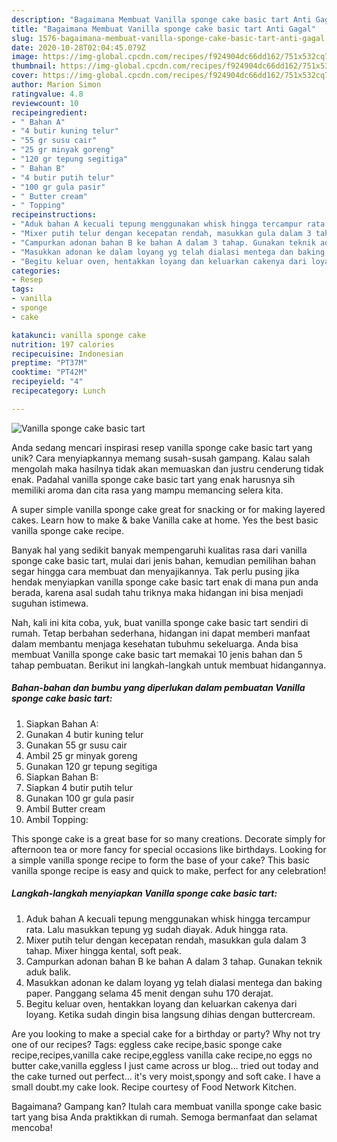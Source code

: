 ```yaml
---
description: "Bagaimana Membuat Vanilla sponge cake basic tart Anti Gagal"
title: "Bagaimana Membuat Vanilla sponge cake basic tart Anti Gagal"
slug: 1576-bagaimana-membuat-vanilla-sponge-cake-basic-tart-anti-gagal
date: 2020-10-28T02:04:45.079Z
image: https://img-global.cpcdn.com/recipes/f924904dc66dd162/751x532cq70/vanilla-sponge-cake-basic-tart-foto-resep-utama.jpg
thumbnail: https://img-global.cpcdn.com/recipes/f924904dc66dd162/751x532cq70/vanilla-sponge-cake-basic-tart-foto-resep-utama.jpg
cover: https://img-global.cpcdn.com/recipes/f924904dc66dd162/751x532cq70/vanilla-sponge-cake-basic-tart-foto-resep-utama.jpg
author: Marion Simon
ratingvalue: 4.8
reviewcount: 10
recipeingredient:
- " Bahan A"
- "4 butir kuning telur"
- "55 gr susu cair"
- "25 gr minyak goreng"
- "120 gr tepung segitiga"
- " Bahan B"
- "4 butir putih telur"
- "100 gr gula pasir"
- " Butter cream"
- " Topping"
recipeinstructions:
- "Aduk bahan A kecuali tepung menggunakan whisk hingga tercampur rata. Lalu masukkan tepung yg sudah diayak. Aduk hingga rata."
- "Mixer putih telur dengan kecepatan rendah, masukkan gula dalam 3 tahap. Mixer hingga kental, soft peak."
- "Campurkan adonan bahan B ke bahan A dalam 3 tahap. Gunakan teknik aduk balik."
- "Masukkan adonan ke dalam loyang yg telah dialasi mentega dan baking paper. Panggang selama 45 menit dengan suhu 170 derajat."
- "Begitu keluar oven, hentakkan loyang dan keluarkan cakenya dari loyang. Ketika sudah dingin bisa langsung dihias dengan buttercream."
categories:
- Resep
tags:
- vanilla
- sponge
- cake

katakunci: vanilla sponge cake 
nutrition: 197 calories
recipecuisine: Indonesian
preptime: "PT37M"
cooktime: "PT42M"
recipeyield: "4"
recipecategory: Lunch

---
```



![Vanilla sponge cake basic tart](https://img-global.cpcdn.com/recipes/f924904dc66dd162/751x532cq70/vanilla-sponge-cake-basic-tart-foto-resep-utama.jpg)

Anda sedang mencari inspirasi resep vanilla sponge cake basic tart yang unik? Cara menyiapkannya memang susah-susah gampang. Kalau salah mengolah maka hasilnya tidak akan memuaskan dan justru cenderung tidak enak. Padahal vanilla sponge cake basic tart yang enak harusnya sih memiliki aroma dan cita rasa yang mampu memancing selera kita.

A super simple vanilla sponge cake great for snacking or for making layered cakes. Learn how to make &amp; bake Vanilla cake at home. Yes the best basic vanilla sponge cake recipe.

Banyak hal yang sedikit banyak mempengaruhi kualitas rasa dari vanilla sponge cake basic tart, mulai dari jenis bahan, kemudian pemilihan bahan segar hingga cara membuat dan menyajikannya. Tak perlu pusing jika hendak menyiapkan vanilla sponge cake basic tart enak di mana pun anda berada, karena asal sudah tahu triknya maka hidangan ini bisa menjadi suguhan istimewa.


Nah, kali ini kita coba, yuk, buat vanilla sponge cake basic tart sendiri di rumah. Tetap berbahan sederhana, hidangan ini dapat memberi manfaat dalam membantu menjaga kesehatan tubuhmu sekeluarga. Anda bisa membuat Vanilla sponge cake basic tart memakai 10 jenis bahan dan 5 tahap pembuatan. Berikut ini langkah-langkah untuk membuat hidangannya.

<!--inarticleads1-->

##### Bahan-bahan dan bumbu yang diperlukan dalam pembuatan Vanilla sponge cake basic tart:

1. Siapkan  Bahan A:
1. Gunakan 4 butir kuning telur
1. Gunakan 55 gr susu cair
1. Ambil 25 gr minyak goreng
1. Gunakan 120 gr tepung segitiga
1. Siapkan  Bahan B:
1. Siapkan 4 butir putih telur
1. Gunakan 100 gr gula pasir
1. Ambil  Butter cream
1. Ambil  Topping:


This sponge cake is a great base for so many creations. Decorate simply for afternoon tea or more fancy for special occasions like birthdays. Looking for a simple vanilla sponge recipe to form the base of your cake? This basic vanilla sponge recipe is easy and quick to make, perfect for any celebration! 

<!--inarticleads2-->

##### Langkah-langkah menyiapkan Vanilla sponge cake basic tart:

1. Aduk bahan A kecuali tepung menggunakan whisk hingga tercampur rata. Lalu masukkan tepung yg sudah diayak. Aduk hingga rata.
1. Mixer putih telur dengan kecepatan rendah, masukkan gula dalam 3 tahap. Mixer hingga kental, soft peak.
1. Campurkan adonan bahan B ke bahan A dalam 3 tahap. Gunakan teknik aduk balik.
1. Masukkan adonan ke dalam loyang yg telah dialasi mentega dan baking paper. Panggang selama 45 menit dengan suhu 170 derajat.
1. Begitu keluar oven, hentakkan loyang dan keluarkan cakenya dari loyang. Ketika sudah dingin bisa langsung dihias dengan buttercream.


Are you looking to make a special cake for a birthday or party? Why not try one of our recipes? Tags: eggless cake recipe,basic sponge cake recipe,recipes,vanilla cake recipe,eggless vanilla cake recipe,no eggs no butter cake,vanilla eggless I just came across ur blog… tried out today and the cake turned out perfect… it&#39;s very moist,spongy and soft cake. I have a small doubt.my cake look. Recipe courtesy of Food Network Kitchen. 

Bagaimana? Gampang kan? Itulah cara membuat vanilla sponge cake basic tart yang bisa Anda praktikkan di rumah. Semoga bermanfaat dan selamat mencoba!

